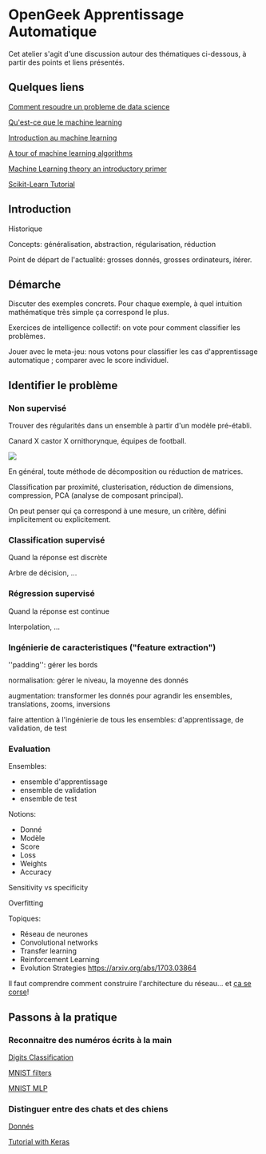 # OpenGeek Apprentissage Automatique

Cet atelier s'agit d'une discussion autour des thématiques ci-dessous, à partir des points et liens présentés.

## Quelques liens
[Comment resoudre un probleme de data science](https://openclassrooms.com/courses/initiez-vous-au-machine-learning/comment-resoudre-un-probleme-de-data-science)

[Qu'est-ce que le machine learning](https://openclassrooms.com/courses/initiez-vous-au-machine-learning/qu-est-ce-que-le-machine-learning)

[Introduction au machine learning](https://cvernade.wp.imt.fr/teaching/introduction-au-machine-learning/)

[A tour of machine learning algorithms](http://machinelearningmastery.com/a-tour-of-machine-learning-algorithms/)

[Machine Learning theory an introductory primer](https://www.toptal.com/machine-learning/machine-learning-theory-an-introductory-primer)

[Scikit-Learn Tutorial](http://scikit-learn.org/stable/tutorial/basic/tutorial.html)

## Introduction
Historique

Concepts: généralisation, abstraction, régularisation, réduction

Point de départ de l'actualité: grosses donnés, grosses ordinateurs, itérer.

## Démarche

Discuter des exemples concrets. Pour chaque exemple, à quel intuition mathématique très simple ça correspond le plus.

Exercices de intelligence collectif: on vote pour comment classifier les problèmes.

Jouer avec le meta-jeu: nous votons pour classifier les cas d'apprentissage automatique ; comparer avec le score individuel.

## Identifier le problème

### Non supervisé
Trouver des régularités dans un ensemble à partir d'un modèle pré-établi.

Canard X castor X ornithorynque, équipes de football.

![](http://cubiclebot.com/wp-content/uploads/2010/06/tumblr_l3uy4q3d631qzpwi0o1_.jpg)

En général, toute méthode de décomposition ou réduction de matrices.

Classification par proximité, clusterisation, réduction de dimensions, compression, PCA (analyse de composant principal).

On peut penser qui ça correspond à une mesure, un critère, défini implicitement ou explicitement.

### Classification supervisé
Quand la réponse est discrète

Arbre de décision, ...

### Régression supervisé
Quand la réponse est continue

Interpolation, ...

### Ingénierie de caracteristiques ("feature extraction")

''padding'': gérer les bords

normalisation: gérer le niveau, la moyenne des donnés

augmentation: transformer les donnés pour agrandir les ensembles, translations, zooms, inversions

faire attention à l'ingénierie de tous les ensembles: d'apprentissage, de validation, de test

### Evaluation

Ensembles:
* ensemble d'apprentissage
* ensemble de validation
* ensemble de test

Notions:
* Donné
* Modèle
* Score
* Loss
* Weights
* Accuracy

Sensitivity vs specificity

Overfitting

Topiques:

* Réseau de neurones
* Convolutional networks
* Transfer learning
* Reinforcement Learning
* Evolution Strategies <https://arxiv.org/abs/1703.03864>

Il faut comprendre comment construire l'architecture du réseau... et [ça se corse](https://culurciello.github.io/tech/2016/06/04/nets.html)!


## Passons à la pratique

### Reconnaitre des numéros écrits à la main
[Digits Classification](http://scikit-learn.org/stable/auto_examples/classification/plot_digits_classification.html)

[MNIST filters](http://scikit-learn.org/stable/auto_examples/neural_networks/plot_mnist_filters.html)

[MNIST MLP](https://github.com/fchollet/keras/blob/master/examples/mnist_mlp.py)

### Distinguer entre des chats et des chiens

[Donnés](https://www.kaggle.com/c/dogs-vs-cats-redux-kernels-edition)

[Tutorial with Keras](https://blog.keras.io/building-powerful-image-classification-models-using-very-little-data.html)
